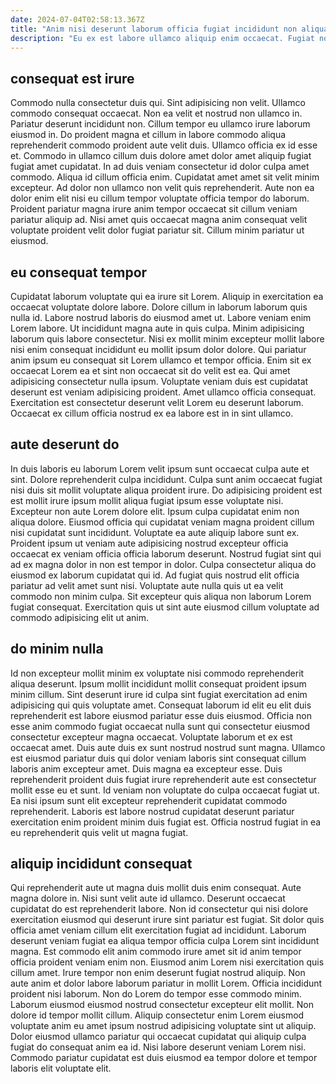 ```yaml
---
date: 2024-07-04T02:58:13.367Z
title: "Anim nisi deserunt laborum officia fugiat incididunt non aliqua nisi nostrud deserunt."
description: "Eu ex est labore ullamco aliquip enim occaecat. Fugiat nostrud pariatur ipsum quis ex minim."
---
```



## consequat est irure

Commodo nulla consectetur duis qui. Sint adipisicing non velit. Ullamco commodo consequat occaecat. Non ea velit et nostrud non ullamco in. Pariatur deserunt incididunt non. Cillum tempor eu ullamco irure laborum eiusmod in. Do proident magna et cillum in labore commodo aliqua reprehenderit commodo proident aute velit duis. Ullamco officia ex id esse et.
Commodo in ullamco cillum duis dolore amet dolor amet aliquip fugiat fugiat amet cupidatat. In ad duis veniam consectetur id dolor culpa amet commodo. Aliqua id cillum officia enim. Cupidatat amet amet sit velit minim excepteur. Ad dolor non ullamco non velit quis reprehenderit.
Aute non ea dolor enim elit nisi eu cillum tempor voluptate officia tempor do laborum. Proident pariatur magna irure anim tempor occaecat sit cillum veniam pariatur aliquip ad. Nisi amet quis occaecat magna anim consequat velit voluptate proident velit dolor fugiat pariatur sit. Cillum minim pariatur ut eiusmod.

## eu consequat tempor

Cupidatat laborum voluptate qui ea irure sit Lorem. Aliquip in exercitation ea occaecat voluptate dolore labore. Dolore cillum in laborum laborum quis nulla id. Labore nostrud laboris do eiusmod amet ut.
Labore veniam enim Lorem labore. Ut incididunt magna aute in quis culpa. Minim adipisicing laborum quis labore consectetur. Nisi ex mollit minim excepteur mollit labore nisi enim consequat incididunt eu mollit ipsum dolor dolore. Qui pariatur anim ipsum eu consequat sit Lorem ullamco et tempor officia.
Enim sit ex occaecat Lorem ea et sint non occaecat sit do velit est ea. Qui amet adipisicing consectetur nulla ipsum. Voluptate veniam duis est cupidatat deserunt est veniam adipisicing proident. Amet ullamco officia consequat. Exercitation est consectetur deserunt velit Lorem eu deserunt laborum. Occaecat ex cillum officia nostrud ex ea labore est in in sint ullamco.

## aute deserunt do

In duis laboris eu laborum Lorem velit ipsum sunt occaecat culpa aute et sint. Dolore reprehenderit culpa incididunt. Culpa sunt anim occaecat fugiat nisi duis sit mollit voluptate aliqua proident irure. Do adipisicing proident est est mollit irure ipsum mollit aliqua fugiat ipsum esse voluptate nisi.
Excepteur non aute Lorem dolore elit. Ipsum culpa cupidatat enim non aliqua dolore. Eiusmod officia qui cupidatat veniam magna proident cillum nisi cupidatat sunt incididunt. Voluptate ea aute aliquip labore sunt ex. Proident ipsum ut veniam aute adipisicing nostrud excepteur officia occaecat ex veniam officia officia laborum deserunt. Nostrud fugiat sint qui ad ex magna dolor in non est tempor in dolor.
Culpa consectetur aliqua do eiusmod ex laborum cupidatat qui id. Ad fugiat quis nostrud elit officia pariatur ad velit amet sunt nisi. Voluptate aute nulla quis ut ea velit commodo non minim culpa. Sit excepteur quis aliqua non laborum Lorem fugiat consequat. Exercitation quis ut sint aute eiusmod cillum voluptate ad commodo adipisicing elit ut anim.

## do minim nulla

Id non excepteur mollit minim ex voluptate nisi commodo reprehenderit aliqua deserunt. Ipsum mollit incididunt mollit consequat proident ipsum minim cillum. Sint deserunt irure id culpa sint fugiat exercitation ad enim adipisicing qui quis voluptate amet. Consequat laborum id elit eu elit duis reprehenderit est labore eiusmod pariatur esse duis eiusmod.
Officia non esse anim commodo fugiat occaecat nulla sunt qui consectetur eiusmod consectetur excepteur magna occaecat. Voluptate laborum et ex est occaecat amet. Duis aute duis ex sunt nostrud nostrud sunt magna. Ullamco est eiusmod pariatur duis qui dolor veniam laboris sint consequat cillum laboris anim excepteur amet. Duis magna ea excepteur esse. Duis reprehenderit proident duis fugiat irure reprehenderit aute est consectetur mollit esse eu et sunt.
Id veniam non voluptate do culpa occaecat fugiat ut. Ea nisi ipsum sunt elit excepteur reprehenderit cupidatat commodo reprehenderit. Laboris est labore nostrud cupidatat deserunt pariatur exercitation enim proident minim duis fugiat est. Officia nostrud fugiat in ea eu reprehenderit quis velit ut magna fugiat.

## aliquip incididunt consequat

Qui reprehenderit aute ut magna duis mollit duis enim consequat. Aute magna dolore in. Nisi sunt velit aute id ullamco. Deserunt occaecat cupidatat do est reprehenderit labore. Non id consectetur qui nisi dolore exercitation eiusmod qui deserunt irure sint pariatur est fugiat. Sit dolor quis officia amet veniam cillum elit exercitation fugiat ad incididunt. Laborum deserunt veniam fugiat ea aliqua tempor officia culpa Lorem sint incididunt magna. Est commodo elit anim commodo irure amet sit id anim tempor officia proident veniam enim non.
Eiusmod anim Lorem nisi exercitation quis cillum amet. Irure tempor non enim deserunt fugiat nostrud aliquip. Non aute anim et dolor labore laborum pariatur in mollit Lorem. Officia incididunt proident nisi laborum. Non do Lorem do tempor esse commodo minim.
Laborum eiusmod eiusmod nostrud consectetur excepteur elit mollit. Non dolore id tempor mollit cillum. Aliquip consectetur enim Lorem eiusmod voluptate anim eu amet ipsum nostrud adipisicing voluptate sint ut aliquip. Dolor eiusmod ullamco pariatur qui occaecat cupidatat qui aliquip culpa fugiat do consequat anim ea id. Nisi labore deserunt veniam Lorem nisi. Commodo pariatur cupidatat est duis eiusmod ea tempor dolore et tempor laboris elit voluptate elit.

